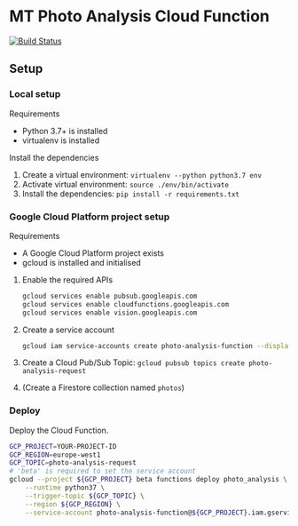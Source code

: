 # MT Photo Analysis Cloud Function

[![Build Status](https://travis-ci.org/MirosTruckstop/mt-photo-analysis-function.svg?branch=master)](https://travis-ci.org/MirosTruckstop/mt-photo-analysis-function)

## Setup

### Local setup

Requirements
* Python 3.7+ is installed
* virtualenv is installed

Install the dependencies

1. Create a virtual environment: `virtualenv --python python3.7 env`
2. Activate virtual environment: `source ./env/bin/activate`
3. Install the dependencies: `pip install -r requirements.txt`

### Google Cloud Platform project setup

Requirements
* A Google Cloud Platform project exists
* gcloud is installed and initialised

1. Enable the required APIs
    ```sh
    gcloud services enable pubsub.googleapis.com
    gcloud services enable cloudfunctions.googleapis.com
    gcloud services enable vision.googleapis.com
    ```

2. Create a service account
    ```sh
    gcloud iam service-accounts create photo-analysis-function --display-name "photo-analysis-function"
    ```

3. Create a Cloud Pub/Sub Topic: `gcloud pubsub topics create photo-analysis-request`

4. (Create a Firestore collection named `photos`)

### Deploy

Deploy the Cloud Function.
```sh
GCP_PROJECT=YOUR-PROJECT-ID
GCP_REGION=europe-west1
GCP_TOPIC=photo-analysis-request
# 'beta' is required to set the service account
gcloud --project ${GCP_PROJECT} beta functions deploy photo_analysis \
    --runtime python37 \
    --trigger-topic ${GCP_TOPIC} \
    --region ${GCP_REGION} \
    --service-account photo-analysis-function@${GCP_PROJECT}.iam.gserviceaccount.com
```
